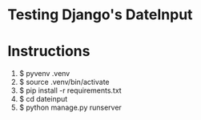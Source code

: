 # Testing Django's DateInput

# Instructions
1. $ pyvenv .venv
2. $ source .venv/bin/activate
3. $ pip install -r requirements.txt
4. $ cd dateinput
5. $ python manage.py runserver